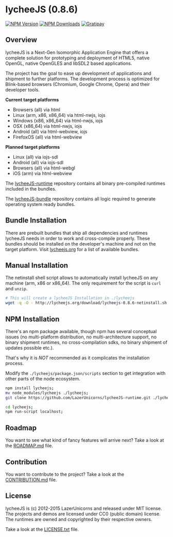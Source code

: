 
# lycheeJS (0.8.6)

[![NPM Version][npm-image]][npm-url]
[![NPM Downloads][downloads-image]][downloads-url]
[![Gratipay][gratipay-image]][gratipay-url]

[npm-image]: https://img.shields.io/npm/v/lycheejs.svg
[npm-url]: https://npmjs.org/package/lycheejs

[downloads-image]: https://img.shields.io/npm/dm/lycheejs.svg
[downloads-url]: https://npmjs.org/package/lycheejs

[gratipay-image]: https://img.shields.io/gratipay/martensms.svg
[gratipay-url]: https://gratipay.com/martensms/


## Overview

lycheeJS is a Next-Gen Isomorphic Application Engine that
offers a complete solution for prototyping and deployment
of HTML5, native OpenGL, native OpenGLES and libSDL2 based
applications.

The project has the goal to ease up development of applications
and shipment to further platforms. The development process is
optimized for Blink-based browsers (Chromium, Google Chrome,
Opera) and their developer tools.


**Current target platforms**

- Browsers (all) via html
- Linux (arm, x86, x86\_64) via html-nwjs, iojs
- Windows (x86, x86\_64) via html-nwjs, iojs
- OSX (x86\_64) via html-nwjs, iojs
- Android (all) via html-webview, iojs
- FirefoxOS (all) via html-webview

**Planned target platforms**

- Linux (all) via iojs-sdl
- Android (all) via iojs-sdl
- Browsers (all) via html-webgl
- iOS (arm) via html-webview


The [lycheeJS-runtime](https://github.com/LazerUnicorns/lycheeJS-runtime.git)
repository contains all binary pre-compiled runtimes included
in the bundles.

The [lycheeJS-bundle](https://github.com/LazerUnicorns/lycheeJS-bundle.git)
repository contains all logic required to generate operating
system ready bundles.


## Bundle Installation

There are prebuilt bundles that ship all dependencies and
runtimes lycheeJS needs in order to work and cross-compile
properly. These bundles should be installed on the developer's
machine and not on the target platform. Visit [lycheejs.org](http://lycheejs.org)
for a list of available bundles.


## Manual Installation

The netinstall shell script allows to automatically install
lycheeJS on any machine (arm, x86 or x86\_64). The only
requirement for the script is `curl` and `unzip`.

```bash
# This will create a lycheeJS Installation in ./lycheejs
wget -q -O - http://lycheejs.org/download/lycheejs-0.8.6-netinstall.sh | bash;
```


## NPM Installation

There's an npm package available, though npm has several
conceptual issues (no multi-platform distribution,
no multi-architecture support, no binary shipment runtimes,
no cross-compilation sdks, no binary shipment of updates
possible etc.).

That's why it is *NOT* recommended as it complicates the
installation process.

Modify the `./lycheejs/package.json/scripts` section to
get integration with other parts of the node ecosystem.


```bash
npm install lycheejs;
mv node_modules/lycheejs ./lycheejs;
git clone https://github.com/LazerUnicorns/lycheeJS-runtime.git ./lycheejs/bin/runtime;

cd lycheejs;
npm run-script localhost;
```


## Roadmap

You want to see what kind of fancy features will arrive next?
Take a look at the [ROADMAP.md](ROADMAP.md) file.


## Contribution

You want to contribute to the project?
Take a look at the [CONTRIBUTION.md](CONTRIBUTION.md) file.


## License

lycheeJS is (c) 2012-2015 LazerUnicorns and released under MIT license.
The projects and demos are licensed under CC0 (public domain) license.
The runtimes are owned and copyrighted by their respective owners.

Take a look at the [LICENSE.txt](LICENSE.txt) file.

